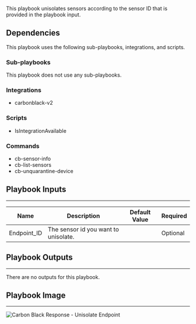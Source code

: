 This playbook unisolates sensors according to the sensor ID that is provided in the playbook input.

## Dependencies
This playbook uses the following sub-playbooks, integrations, and scripts.

### Sub-playbooks
This playbook does not use any sub-playbooks.

### Integrations
* carbonblack-v2

### Scripts
* IsIntegrationAvailable

### Commands
* cb-sensor-info
* cb-list-sensors
* cb-unquarantine-device

## Playbook Inputs
---

| **Name** | **Description** | **Default Value** | **Required** |
| --- | --- | --- | --- |
| Endpoint_ID | The sensor id you want to unisolate.  |  | Optional |

## Playbook Outputs
---
There are no outputs for this playbook.

## Playbook Image
---
![Carbon Black Response - Unisolate Endpoint](https://raw.githubusercontent.com/cvescan/cvescan/4966d5a5c9b80af03106f8da8dcd8512b3cb259e/Packs/Carbon_Black_Enterprise_Response/doc_files/Carbon_Black_Response_-_Unisolate_Endpoint.png)
